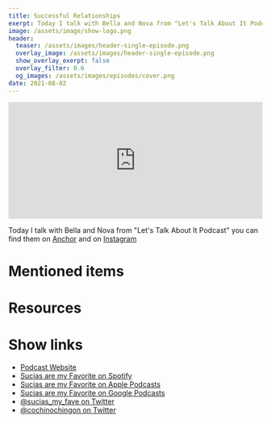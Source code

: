```yaml
---
title: Successful Relationships
exerpt: Today I talk with Bella and Nova from "Let's Talk About It Podcast" you can find them on [Anchor](https://anchor.fm/bella-w7) and on [Instagram](https://www.instagram.com/letstalkaboutit3435/)
image: /assets/image/show-logo.png
header:
  teaser: /assets/images/header-single-episode.png
  overlay_image: /assets/images/header-single-episode.png
  show_overlay_exerpt: false
  overlay_filter: 0.6
  og_images: /assets/images/episodes/cover.png
date: 2021-08-02
---
```

<iframe src="https://open.spotify.com/embed-podcast/episode/4IeQmAVHYBE0jtxSD4ef9H" width="100%" height="232" frameborder="0" allowtransparency="true" allow="encrypted-media"></iframe>

Today I talk with Bella and Nova from "Let's Talk About It Podcast" you can find them on [Anchor](https://anchor.fm/bella-w7) and on [Instagram](https://www.instagram.com/letstalkaboutit3435/)

# Mentioned items

# Resources

# Show links

* <i class=fas fa-link></i> [Podcast Website](https://cochinochingon.com)
* <i class=fab fa-spotify></i> [Sucias are my Favorite on Spotify](https://open.spotify.com/show/3XjoipCU3QzeIaQAAQpBdW)
* <i class=fas fa-podcast></i> [Sucias are my Favorite on Apple Podcasts](https://podcasts.apple.com/us/podcast/sucias-are-my-favorite/id1548173787)
* <i class=fab fa-google-play></i> [Sucias are my Favorite on Google Podcasts](https://podcasts.google.com/feed/aHR0cHM6Ly9hbmNob3IuZm0vcy80MjI0YzYzYy9wb2RjYXN0L3Jzcw==)
* <i class=fab fa-twitter></i> [@sucias_my_fave on Twitter](https://twitter.com/sucias_my_fave)
* <i class=fab fa-twitter></i> [@cochinochingon on Twitter](https://twitter.com/cochinochingon)
